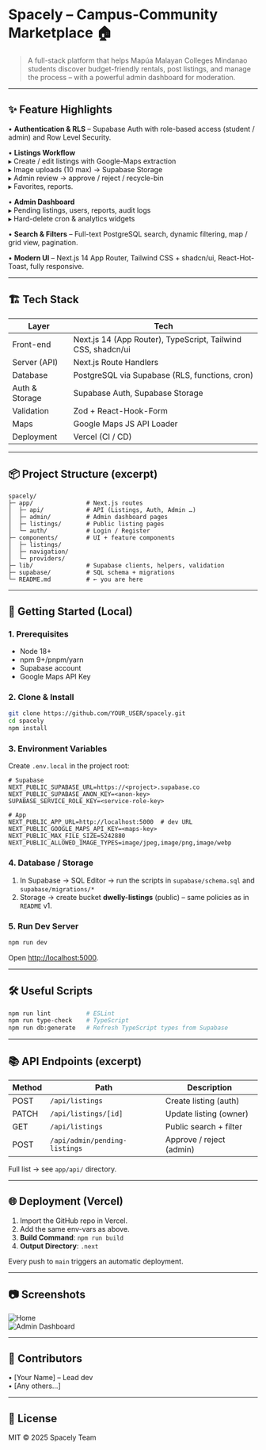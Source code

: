 # Spacely – Campus-Community Marketplace 🏠

> A full-stack platform that helps Mapúa Malayan Colleges Mindanao students discover budget-friendly rentals, post listings, and manage the process – with a powerful admin dashboard for moderation.

---

## ✨ Feature Highlights

• **Authentication & RLS** – Supabase Auth with role-based access (student / admin) and Row Level Security.

• **Listings Workflow**  
  ▸ Create / edit listings with Google-Maps extraction  
  ▸ Image uploads (10 max) → Supabase Storage  
  ▸ Admin review → approve / reject / recycle-bin  
  ▸ Favorites, reports.

• **Admin Dashboard**  
  ▸ Pending listings, users, reports, audit logs  
  ▸ Hard-delete cron & analytics widgets  

• **Search & Filters** – Full-text PostgreSQL search, dynamic filtering, map / grid view, pagination.

• **Modern UI** – Next.js 14 App Router, Tailwind CSS + shadcn/ui, React-Hot-Toast, fully responsive.

---

## 🏗️ Tech Stack

| Layer            | Tech                                                         |
|------------------|-------------------------------------------------------------|
| Front-end        | Next.js 14 (App Router), TypeScript, Tailwind CSS, shadcn/ui |
| Server (API)     | Next.js Route Handlers                                       |
| Database         | PostgreSQL via Supabase (RLS, functions, cron)              |
| Auth & Storage   | Supabase Auth, Supabase Storage                             |
| Validation       | Zod + React-Hook-Form                                       |
| Maps             | Google Maps JS API Loader                                   |
| Deployment       | Vercel (CI / CD)                                            |

---

## 📦 Project Structure (excerpt)

```text
spacely/
├─ app/               # Next.js routes
│  ├─ api/            # API (Listings, Auth, Admin …)
│  ├─ admin/          # Admin dashboard pages
│  ├─ listings/       # Public listing pages
│  └─ auth/           # Login / Register
├─ components/        # UI + feature components
│  ├─ listings/
│  ├─ navigation/
│  └─ providers/
├─ lib/               # Supabase clients, helpers, validation
├─ supabase/          # SQL schema + migrations
└─ README.md          # ← you are here
```

---

## 🚀 Getting Started (Local)

### 1. Prerequisites

* Node 18+
* npm 9+/pnpm/yarn
* Supabase account
* Google Maps API Key

### 2. Clone & Install

```bash
git clone https://github.com/YOUR_USER/spacely.git
cd spacely
npm install
```

### 3. Environment Variables

Create `.env.local` in the project root:

```env
# Supabase
NEXT_PUBLIC_SUPABASE_URL=https://<project>.supabase.co
NEXT_PUBLIC_SUPABASE_ANON_KEY=<anon-key>
SUPABASE_SERVICE_ROLE_KEY=<service-role-key>

# App
NEXT_PUBLIC_APP_URL=http://localhost:5000  # dev URL
NEXT_PUBLIC_GOOGLE_MAPS_API_KEY=<maps-key>
NEXT_PUBLIC_MAX_FILE_SIZE=5242880
NEXT_PUBLIC_ALLOWED_IMAGE_TYPES=image/jpeg,image/png,image/webp
```

### 4. Database / Storage

1.  In Supabase → SQL Editor → run the scripts in `supabase/schema.sql` and `supabase/migrations/*`  
2.  Storage → create bucket **dwelly-listings** (public) – same policies as in `README` v1.

### 5. Run Dev Server

```bash
npm run dev
```
Open <http://localhost:5000>.

---

## 🛠️ Useful Scripts

```bash
npm run lint          # ESLint
npm run type-check    # TypeScript
npm run db:generate   # Refresh TypeScript types from Supabase
```

---

## 📚 API Endpoints (excerpt)

| Method | Path                              | Description                    |
|--------|-----------------------------------|--------------------------------|
| POST   | `/api/listings`                   | Create listing (auth)          |
| PATCH  | `/api/listings/[id]`              | Update listing (owner)         |
| GET    | `/api/listings`                   | Public search + filter         |
| POST   | `/api/admin/pending-listings`     | Approve / reject (admin)       |

Full list → see `app/api/` directory.

---

## 🌐 Deployment (Vercel)

1.  Import the GitHub repo in Vercel.  
2.  Add the same env-vars as above.  
3.  **Build Command**: `npm run build`  
4.  **Output Directory**: `.next`

Every push to `main` triggers an automatic deployment.

---

## 📷 Screenshots

![Home](docs/screens/home.png)  
![Admin Dashboard](docs/screens/admin.png)

---

## 👥 Contributors

• [Your Name] – Lead dev  
• [Any others…]

---

## 📄 License

MIT © 2025 Spacely Team 